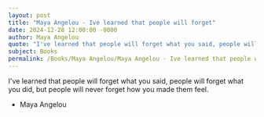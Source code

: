 ```yaml
---
layout: post
title: "Maya Angelou - Ive learned that people will forget"
date: 2024-12-28 12:00:00 -0000
author: Maya Angelou
quote: "I've learned that people will forget what you said, people will forget what you did, but people will never forget how you made them feel."
subject: Books
permalink: /Books/Maya Angelou/Maya Angelou - Ive learned that people will forget
---
```


I've learned that people will forget what you said, people will forget what you did, but people will never forget how you made them feel.

- Maya Angelou
